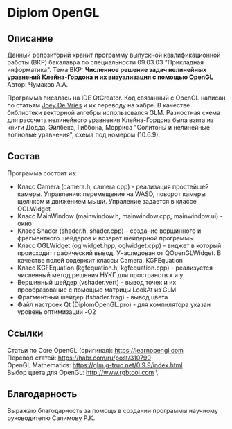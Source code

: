 # Diplom OpenGL

## Описание 

Данный репозиторий хранит программу выпускной квалификационной работы (ВКР) бакалавра по специальности 09.03.03 "Прикладная информатика".
Тема ВКР: **Численное решение задач нелинейных уравнений Клейна-Гордона и их визуализация с помощью OpenGL**
Автор: Чумаков А.А.

Программа писалась на IDE QtCreator. Код связанный с OpenGL написан по статьям [Joey De Vries](https://joeydevries.com/#about) и их переводу на хабре.
В качестве библиотеки векторной алгебры использовался GLM. Разностная схема для рассчета нелинейного уравнения Клейна-Гордона была взята из книги Додда,
Эйлбека, Гиббона, Морриса "Солитоны и нелинейные волновые уравнения", схема под номером (10.6.9).

## Состав

Программа состоит из:

+ Класс Camera (camera.h, camera.cpp) - реализация простейшей камеры. Управление: перемещение на WASD, поворот камеры щелчком и движением мыши.
Упраление задается в классе OGLWidget
+ Класс MainWindow (mainwindow.h, mainwindow.cpp, mainwindow.ui) - окно
+ Класс Shader (shader.h, shader.cpp) - создание вершинного и фрагментного шейдеров и возврат шейдерной программы
+ Класс OGLWidget (oglwidget.hpp, oglwidget.cpp) - виджет в который происходит графический вывод. Унаследован от QOpenGLWidget.
В качестве полей содержит классы Camera, KGFEquation
+ Класс KGFEquation (kgfequation.h, kgfequation.cpp) - реализуется численный метод решения НУКГ для пространств x и y
+ Вершинный шейдер (vshader.vert) - вывод точек и их преобразование с помощью матрицы LookAt из GLM
+ Фрагментный шейдер (fshader.frag) - вывод цвета
+ Файл настроек Qt (DiplomOpenGL.pro) - для компилятора указан уровень оптимизации -O2 

## Ссылки

Статьи по Core OpenGL (оригинал): https://learnopengl.com \
Перевод статей: https://habr.com/ru/post/310790 \
OpenGL Mathematics: https://glm.g-truc.net/0.9.9/index.html \
Выбор цвета для OpenGL: http://www.rgbtool.com \

## Благодарность

Выражаю благодарность за помощь в создании программы научному руководителю Салимову Р.К.

